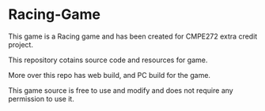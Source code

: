 # Racing-Game
This game is a Racing game and has been created for CMPE272 extra credit project.

This repository cotains source code and resources for game. 

More over this repo has web build, and PC build for the game.

This game source is free to use and modify and does not require any permission to use it.